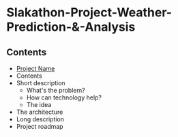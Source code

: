 # Slakathon-Project-Weather-Prediction-&-Analysis
## Contents 

- [Project Name](#Slakathon-Project-Weather-Prediction-&-Analysis)
- Contents
- Short description
	- What's the problem?
	- How can technology help?
	- The idea
- The architecture
- Long description
- Project roadmap
